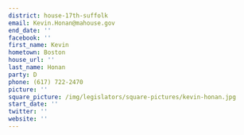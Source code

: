 ```yaml
---
district: house-17th-suffolk
email: Kevin.Honan@mahouse.gov
end_date: ''
facebook: ''
first_name: Kevin
hometown: Boston
house_url: ''
last_name: Honan
party: D
phone: (617) 722-2470
picture: ''
square_picture: /img/legislators/square-pictures/kevin-honan.jpg
start_date: ''
twitter: ''
website: ''
---
```

